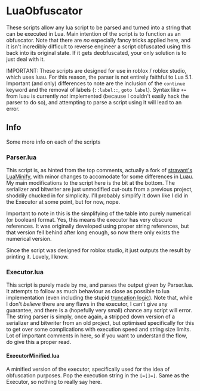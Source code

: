 # LuaObfuscator

These scripts allow any lua script to be parsed and turned into a string that can be executed in Lua. Main intention of the script is to function as an obfuscator. Note that there are *no* especially fancy tricks applied here, and it isn't incredibly difficult to reverse engineer a script obfuscated using this back into its original state. If it gets deobfuscated, your only solution is to just deal with it.

IMPORTANT: These scripts are designed for use in roblox / roblox studio, which uses luau. For this reason, the parser is not entirely faithful to Lua 5.1. Important (and only) differences to note are the inclusion of the `continue` keyword and the removal of labels (`::label::`, `goto label`). Syntax like `+=` from luau is currently *not* implemented (because I couldn't easily hack the parser to do so), and attempting to parse a script using it will lead to an error.

## Info

Some more info on each of the scripts

### Parser.lua

This script is, as hinted from the top comments, actually a fork of [stravant's LuaMinify](https://github.com/stravant/LuaMinify/tree/master/RobloxPlugin), with minor changes to accomodate for some differences in Luau. My main modifications to the script here is the bit at the bottom. The serializer and bitwriter are just unmodified cut-outs from a previous project, shoddily chucked in for simplicity. I'll probably simplify it down like I did in the Executor at some point, but for now, nope.

Important to note in this is the simplifying of the table into purely numerical (or boolean) format. Yes, this means the executor has very obscure references. It was originally developed using proper string references, but that version fell behind after long enough, so now there only exists the numerical version.

Since the script was designed for roblox studio, it just outputs the result by printing it. Lovely, I know.

### Executor.lua

This script is purely made by me, and parses the output given by Parser.lua. It attempts to follow as much behaviour as close as possible to lua implementation (even including the stupid [truncation logic](https://www.lua.org/manual/5.1/manual.html#2.5)). Note that, while I don't *believe* there are any flaws in the executor, I can't give any guarantee, and there is a (hopefully very small) chance any script will error. The string parser is simply, once again, a stripped down version of a serializer and bitwriter from an old project, but optimised specifically for this to get over some complications with execution speed and string size limits. Lot of important comments in here, so if you want to understand the flow, do give this a proper read.

#### ExecutorMinified.lua

A minified version of the executor, specifically used for the idea of obfuscation purposes. Pop the execution string in the `[=[]=]`. Same as the Executor, so nothing to really say here.
